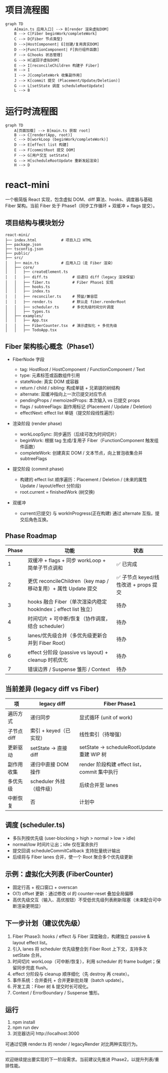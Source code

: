 # 项目流程图

```mermaid
graph TD
    A[main.ts 应用入口] --> B[render 渲染虚拟DOM]
    B --> C[Fiber beginWork/completeWork]
    C --> D{Fiber 节点类型}
    D -->|HostComponent| E[创建/复用真实DOM]
    D -->|FunctionComponent| F[执行组件函数]
    F --> G[hooks 状态管理]
    G --> H[返回子虚拟DOM]
    E --> I[reconcileChildren 构建子 Fiber]
    H --> I
    I --> J[completeWork 收集副作用]
    J --> K[commit 提交 (Placement/Update/Deletion)]
    G --> L[setState 调度 scheduleRootUpdate]
    L --> B
```

# 运行时流程图

```mermaid
graph TD
    A[页面加载] --> B[main.ts 获取 root]
    B --> C[render(App, root)]
    C --> D[workLoop (beginWork/completeWork)]
    D --> E[effect list 构建]
    E --> F[commitRoot 提交 DOM]
    F --> G[用户交互 setState]
    G --> H[scheduleRootUpdate 重新发起渲染]
    H --> D
```

# react-mini

一个极简版 React 实现，包含虚拟 DOM、diff 算法、hooks、调度器与基础 Fiber 架构。当前 Fiber 处于 Phase1（同步工作循环 + 双缓冲 + flags 提交）。

## 项目结构与模块划分

```
react-mini/
├── index.html           # 项目入口 HTML
├── package.json
├── tsconfig.json
├── public/
├── src/
│   ├── main.ts          # 应用入口（走 Fiber 渲染）
│   ├── core/
│   │   ├── createElement.ts
│   │   ├── diff.ts           # 旧递归 diff（legacy 渲染保留）
│   │   ├── fiber.ts          # Fiber Phase1 实现
│   │   ├── hooks.ts
│   │   ├── index.ts
│   │   ├── reconciler.ts     # 预留/兼容层
│   │   ├── render.ts         # 默认走 fiber.renderRoot
│   │   ├── scheduler.ts      # 多优先级时间分片调度
│   │   ├── types.ts
│   ├── examples/
│   │   ├── App.tsx
│   │   ├── FiberCounter.tsx  # 演示虚拟化 + 多优先级
│   │   ├── TodoApp.tsx
```

## Fiber 架构核心概念（Phase1）

- FiberNode 字段

  - tag: HostRoot / HostComponent / FunctionComponent / Text
  - type: 元素标签或函数组件引用
  - stateNode: 真实 DOM 或容器
  - return / child / sibling: 构成单链 + 兄弟链的树结构
  - alternate: 双缓冲指向上一次已提交对应节点
  - pendingProps / memoizedProps: 本次输入 vs 已提交 props
  - flags / subtreeFlags: 副作用标记 (Placement / Update / Deletion)
  - effectNext: effect list 单链（提交阶段线性遍历）

- 渲染阶段 (render phase)

  - workLoopSync: 同步遍历（后续可改为时间切片）
  - beginWork: 根据 tag 生成/复用子 Fiber（FunctionComponent 触发组件函数）
  - completeWork: 创建真实 DOM / 文本节点，向上冒泡收集合并 subtreeFlags

- 提交阶段 (commit phase)

  - 构建的 effect list 顺序遍历：Placement / Deletion / (未来的属性 Update / layout/effect 分阶段)
  - root.current = finishedWork (树交换)

- 双缓冲
  - current(已提交) 与 workInProgress(正在构建) 通过 alternate 互指，提交后角色互换。

## Phase Roadmap

| Phase | 功能                                                           | 状态                                  |
| ----- | -------------------------------------------------------------- | ------------------------------------- |
| 1     | 双缓冲 + flags + 同步 workLoop + 简单子节点调和                | ✅ 已完成                             |
| 2     | 更优 reconcileChildren（key map / 移动复用）+ 属性 Update 提交 | ✅ 子节点 keyed/线性改进 + props 提交 |
| 3     | hooks 融合 Fiber（单次渲染内稳定 hookIndex；effect list 独立） | 待办                                  |
| 4     | 时间切片 + 可中断/恢复（协作调度，结合 scheduler）             | 待办                                  |
| 5     | lanes/优先级合并（多优先级更新合并到 Fiber Root）              | 待办                                  |
| 6     | effect 分阶段 (passive vs layout) + cleanup 时机优化           | 待办                                  |
| 7     | 错误边界 / Suspense 雏形 / Context                             | 待办                                  |

## 当前差异 (legacy diff vs Fiber)

| 项          | legacy diff              | Fiber Phase1                                 |
| ----------- | ------------------------ | -------------------------------------------- |
| 遍历方式    | 递归同步                 | 显式循环 (unit of work)                      |
| 子节点 diff | 索引 + keyed（已实现）   | 线性索引（待增强）                           |
| 更新驱动    | setState -> 直接 diff    | setState -> scheduleRootUpdate 重建 WIP 树   |
| 副作用收集  | 递归中直接 DOM 操作      | render 阶段构建 effect list，commit 集中执行 |
| 多优先级    | scheduler 外挂（组件级） | 后续合并至 lanes                             |
| 中断恢复    | 否                       | 计划中                                       |

## 调度 (scheduler.ts)

- 多队列按优先级 (user-blocking > high > normal > low > idle)
- normal/low 时间片让出；idle 仅在富余执行
- 提交回调 scheduleCommitCallback 支持批量统计输出
- 后续将与 Fiber lanes 合并，使一个 Root 聚合多个优先级更新

## 示例：虚拟化大列表 (FiberCounter)

- 固定行高 + 视口窗口 + overscan
- O(1) offset 更新：通过修改 ol 的 counter-reset 叠加全局偏移
- 高优先级交互（输入、高优按钮）不受低优先级列表刷新阻塞（未来配合可中断渲染更明显）

## 下一步计划（建议优先级）

1. Fiber Phase3: hooks / effect 与 Fiber 深度融合，构建独立 passive & layout effect list。
2. 引入 lanes 将 scheduler 优先级整合到 Fiber Root 上下文，支持多次 setState 合并。
3. 时间切片 workLoop（可中断/恢复），利用 scheduler 的 frame budget；保留同步兜底 flush。
4. effect 分阶段与 cleanup 顺序细化（先 destroy 再 create）。
5. 事件系统：合并委托 + 合并更新批处理（batch update）。
6. 开发工具：Fiber 树 & 提交时长可视化。
7. Context / ErrorBoundary / Suspense 雏形。

## 运行

1. npm install
2. npm run dev
3. 浏览器访问 http://localhost:3000

可通过切换 render.ts 的 render / legacyRender 对比两种实现行为。

---

欢迎继续提出要实现的下一阶段需求。当前建议先推进 Phase2，以提升列表/重排性能。
